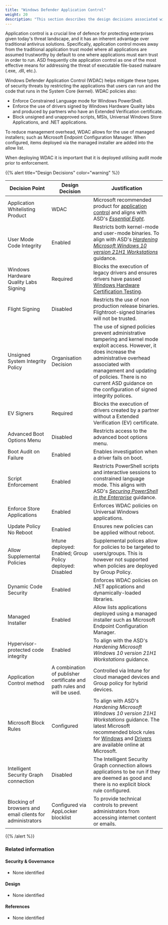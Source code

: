 ```yaml
---
title: "Windows Defender Application Control"
weight: 20
description: "This section describes the design decisions associated with Windows Defender Application Control on Windows 10 and 11 endpoints configured according to guidance in ASD's Blueprint for Secure Cloud."
---
```


Application control is a crucial line of defence for protecting enterprises given today's threat landscape, and it has an inherent advantage over traditional antivirus solutions. Specifically, application control moves away from the traditional application trust model where all applications are assumed trustworthy by default to one where applications must earn trust in order to run. ASD frequently cite application control as one of the most effective means for addressing the threat of executable file-based malware (.exe, .dll, etc.).

Windows Defender Application Control (WDAC) helps mitigate these types of security threats by restricting the applications that users can run and the code that runs in the System Core (kernel). WDAC policies also:
* Enforce Constrained Language mode for Windows PowerShell.
* Enforce the use of drivers signed by Windows Hardware Quality labs and produced by partners who have an Extended Verification certificate.
* Block unsigned and unapproved scripts, MSIs, Universal Windows Store Applications, and .NET applications.

To reduce management overhead, WDAC allows for the use of managed installers; such as Microsoft Endpoint Configuration Manager. When configured, items deployed via the managed installer are added into the allow list. 

When deploying WDAC it is important that it is deployed utilising audit mode prior to enforcement. 

{{% alert title="Design Decisions" color="warning" %}}

| Decision Point                                            | Design Decision                                                         | Justification                                                                                                                                                                                                                                                                                                                                                                                                                                                   |
|-----------------------------------------------------------|-------------------------------------------------------------------------|-----------------------------------------------------------------------------------------------------------------------------------------------------------------------------------------------------------------------------------------------------------------------------------------------------------------------------------------------------------------------------------------------------------------------------------------------------------------|
| Application Whitelisting Product                          | WDAC                                                                    | Microsoft recommended product for [application control](https://learn.microsoft.com/windows/security/threat-protection/windows-defender-application-control/windows-defender-application-control#choose-when-to-use-wdac-or-applocker) and aligns with ASD's [*Essential Eight*](https://www.cyber.gov.au/resources-business-and-government/essential-cyber-security/essential-eight).                                                                                                                                                                     |
| User Mode Code Integrity                                  | Enabled                                                                 | Restricts both kernel-mode and user-mode binaries. To align with ASD's [*Hardening Microsoft Windows 10 version 21H1 Workstations*](https://www.cyber.gov.au/resources-business-and-government/maintaining-devices-and-systems/system-hardening-and-administration/system-hardening/hardening-microsoft-windows-10-version-21h1-workstations) guidance.                                                                                                                                                                                                                                                                                                                                                           |
| Windows Hardware Quality Labs Signing                     | Required                                                                | Blocks the execution of legacy drivers and ensures drivers have passed [Windows Hardware Certification Testing](https://learn.microsoft.com/windows-hardware/drivers/install/whql-release-signature).                                                                                                                                                                                                                                                     |
| Flight Signing                                            | Disabled                                                                | Restricts the use of non production release binaries. Flightroot-signed binaries will not be trusted.                                                                                                                                                                                                                                                                                                                                                           |
| Unsigned System Integrity Policy                          | Organisation Decision                                                   | The use of signed policies prevent administrative tampering and kernel mode exploit access. However, it does increase the administrative overhead associated with management and updating of policies. There is no current ASD guidance on the configuration of signed integrity polices.                                                                                                                                                                      |
| EV Signers                                                | Required                                                                | Blocks the execution of drivers created by a partner without a Extended Verification (EV) certificate.                                                                                                                                                                                                                                                                                                                                                          |
| Advanced Boot Options Menu                                | Disabled                                                                | Restricts access to the advanced boot options menu.                                                                                                                                                                                                                                                                                                                                                                                                             |
| Boot Audit on Failure                                     | Enabled                                                                 | Enables investigation when a driver fails on boot.                                                                                                                                                                                                                                                                                                                                                                                                              |
| Script Enforcement                                        | Enabled                                                                 | Restricts PowerShell scripts and interactive sessions to constrained language mode. This aligns with ASD's [*Securing PowerShell in the Enterprise*](https://www.cyber.gov.au/resources-business-and-government/maintaining-devices-and-systems/system-hardening-and-administration/system-administration/securing-powershell-enterprise) guidance.                                                                                                                                                                                                                                                                                                                 |
| Enforce Store Applications                                | Enabled                                                                 | Enforces WDAC policies on Universal Windows applications.                                                                                                                                                                                                                                                                                                                                                                                                       |
| Update Policy No Reboot                                   | Enabled                                                                 | Ensures new policies can be applied without reboot.                                                                                                                                                                                                                                                                                                                                                                                                             |
| Allow Supplemental Policies                               | Intune deployed: Enabled; Group Policy deployed: Disabled               | Supplemental polices allow for policies to be targeted to users/groups. This is however not supported when policies are deployed by Group Policy.                                                                                                                                                                                                                                                                                                               |
| Dynamic Code Security                                     | Enabled                                                                 | Enforces WDAC policies on .NET applications and dynamically-loaded libraries.                                                                                                                                                                                                                                                                                                                                                                                   |
| Managed Installer                                         | Enabled                                                                 | Allow lists applications deployed using a managed installer such as Microsoft Endpoint Configuration Manager.                                                                                                                                                                                                                                                                                                                                                   |
| Hypervisor-protected code integrity                       | Enabled                                                                 | To align with the ASD's *Hardening Microsoft Windows 10 version 21H1 Workstations* guidance.                                                                                                                                                                                                                                                                                                                                                                                                              |
| Application Control method                                | A combination of publisher certificate and path rules and will be used. | Controlled via Intune for cloud managed devices and Group policy for hybrid devices.                                                                                                                                                                                                                                                                                                                                                                            |
| Microsoft Block Rules                                     | Configured                                                              | To align with ASD's *Hardening Microsoft Windows 10 version 21H1 Workstations* guidance. The latest Microsoft recommended block rules for [Windows](https://learn.microsoft.com/windows/security/threat-protection/windows-defender-application-control/microsoft-recommended-block-rules) and [Drivers](https://learn.microsoft.com/windows/security/threat-protection/windows-defender-application-control/microsoft-recommended-driver-block-rules) are available online at Microsoft. |
| Intelligent Security Graph connection                     | Disabled                                                                | The Intelligent Security Graph connection allows applications to be run if they are deemed as good and there is no explicit block rule configured.                                                                                                                                                                                                                                                                                                              |
| Blocking of browsers and email clients for administrators | Configured via AppLocker blocklist                                      | To provide technical controls to prevent administrators from accessing internet content or emails.                                                                                                                                                                                                                                                                                                                                                              |

{{% /alert %}}

### Related information

#### Security & Governance

* None identified

#### Design

* None identified

#### References

* None identified